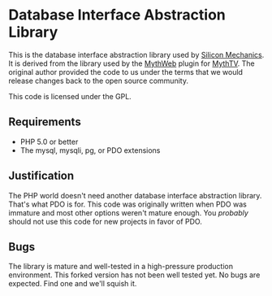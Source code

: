 #  Database Interface Abstraction Library

This is the database interface abstraction library used by [Silicon Mechanics](http://www.siliconmechanics.com/).  It is derived from the library used by the [MythWeb](http://www.mythtv.org/wiki/MythWeb) plugin for [MythTV](http://www.mythtv.org/).  The original author provided the code to us under the terms that we would release changes back to the open source community.

This code is licensed under the GPL.

## Requirements

 - PHP 5.0 or better
 - The mysql, mysqli, pg, or PDO extensions

## Justification

The PHP world doesn't need another database interface abstraction library.  That's what PDO is for.  This code was originally written when PDO was immature and most other options weren't mature enough.  You *probably* should not use this code for new projects in favor of PDO.

## Bugs

The library is mature and well-tested in a high-pressure production environment.  This forked version has not been well tested yet.  No bugs are expected.  Find one and we'll squish it.

